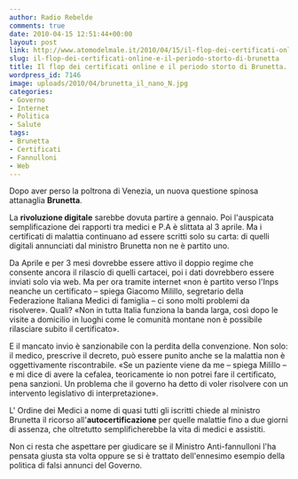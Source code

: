 ```yaml
---
author: Radio Rebelde
comments: true
date: 2010-04-15 12:51:44+00:00
layout: post
link: http://www.atomodelmale.it/2010/04/15/il-flop-dei-certificati-online-e-il-periodo-storto-di-brunetta/
slug: il-flop-dei-certificati-online-e-il-periodo-storto-di-brunetta
title: Il flop dei certificati online e il periodo storto di Brunetta.
wordpress_id: 7146
image: uploads/2010/04/brunetta_il_nano_N.jpg
categories:
- Governo
- Internet
- Politica
- Salute
tags:
- Brunetta
- Certificati
- Fannulloni
- Web
---
```


Dopo aver perso la poltrona di Venezia, un nuova questione spinosa attanaglia **Brunetta**.

La **rivoluzione digitale** sarebbe dovuta partire a gennaio. Poi l'auspicata semplificazione dei rapporti tra medici e P.A è slittata al 3 aprile. Ma i certificati di malattia continuano ad essere scritti solo su carta: di quelli digitali annunciati dal ministro Brunetta non ne è partito uno.

Da Aprile e per 3 mesi dovrebbe essere attivo il doppio regime che consente ancora il rilascio di quelli cartacei, poi i dati dovrebbero essere inviati solo via web. Ma per ora tramite internet «non è partito verso l'Inps neanche un certificato – spiega Giacomo Milillo, segretario della Federazione Italiana Medici di famiglia – ci sono molti problemi da risolvere». Quali? «Non in tutta Italia funziona la banda larga, così dopo le visite a domicilio in luoghi come le comunità montane non è possibile rilasciare subito il certificato».

E il mancato invio è sanzionabile con la perdita della convenzione. Non solo: il medico, prescrive il decreto, può essere punito anche se la malattia non è oggettivamente riscontrabile. «Se un paziente viene da me – spiega Milillo – e mi dice di avere la cefalea, teoricamente io non potrei fare il certificato, pena sanzioni. Un problema che il governo ha detto di voler risolvere con un intervento legislativo di interpretazione».

L' Ordine dei Medici a nome di quasi tutti gli iscritti chiede al ministro Brunetta il ricorso all'**autocertificazione** per quelle malattie fino a due giorni di assenza, che oltretutto semplificherebbe la vita di medici e assistiti.

Non ci resta che aspettare per giudicare se il Ministro Anti-fannulloni l'ha pensata giusta sta volta oppure se si è trattato dell'ennesimo esempio della politica di falsi annunci del Governo.
